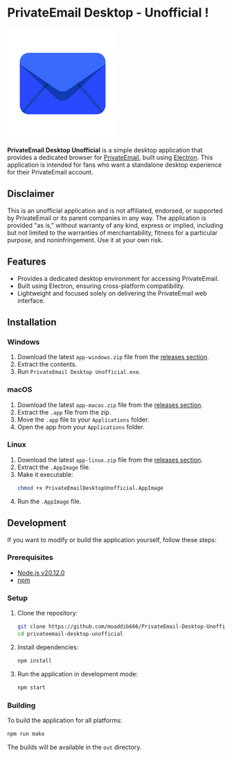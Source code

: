# PrivateEmail Desktop - Unofficial !

![PrivateEmail Desktop Unofficial](assets/icons/private-email-icon-filled-256.png)

**PrivateEmail Desktop Unofficial** is a simple desktop application that provides a dedicated browser for [PrivateEmail](https://privateemail.com/), built using [Electron](https://www.electronjs.org/). This application is intended for fans who want a standalone desktop experience for their PrivateEmail account.

## Disclaimer

This is an unofficial application and is not affiliated, endorsed, or supported by PrivateEmail or its parent companies in any way. The application is provided "as is," without warranty of any kind, express or implied, including but not limited to the warranties of merchantability, fitness for a particular purpose, and noninfringement. Use it at your own risk.

## Features

- Provides a dedicated desktop environment for accessing PrivateEmail.
- Built using Electron, ensuring cross-platform compatibility.
- Lightweight and focused solely on delivering the PrivateEmail web interface.

## Installation

### Windows

1. Download the latest `app-windows.zip` file from the [releases section](https://github.com/moaddib666/PrivateEmail-Desktop-Unofficial/releases).
2. Extract the contents.
3. Run `PrivateEmail Desktop Unofficial.exe`.

### macOS

1. Download the latest `app-macos.zip` file from the [releases section](https://github.com/moaddib666/PrivateEmail-Desktop-Unofficial/releases).
2. Extract the `.app` file from the zip.
3. Move the `.app` file to your `Applications` folder.
4. Open the app from your `Applications` folder.

### Linux

1. Download the latest `app-linux.zip` file from the [releases section](https://github.com/moaddib666/PrivateEmail-Desktop-Unofficial/releases).
2. Extract the `.AppImage` file.
3. Make it executable:
   ```bash
   chmod +x PrivateEmailDesktopUnofficial.AppImage
   ```
4. Run the `.AppImage` file.

## Development

If you want to modify or build the application yourself, follow these steps:

### Prerequisites

- [Node.js v20.12.0](https://nodejs.org/)
- [npm](https://www.npmjs.com/)

### Setup

1. Clone the repository:
   ```bash
   git clone https://github.com/moaddib666/PrivateEmail-Desktop-Unofficial/privateemail-desktop-unofficial.git
   cd privateemail-desktop-unofficial
   ```

2. Install dependencies:
   ```bash
   npm install
   ```

3. Run the application in development mode:
   ```bash
   npm start
   ```

### Building

To build the application for all platforms:

```bash
npm run make
```

The builds will be available in the `out` directory.

